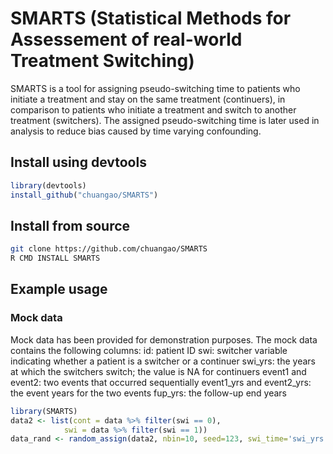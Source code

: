 SMARTS (Statistical Methods for Assessement of real-world Treatment
Switching)
================

<!-- README.md is generated from README.Rmd. Please edit that file -->

SMARTS is a tool for assigning pseudo-switching time to patients who
initiate a treatment and stay on the same treatment (continuers), in
comparison to patients who initiate a treatment and switch to another
treatment (switchers). The assigned pseudo-switching time is later used
in analysis to reduce bias caused by time varying confounding.

## Install using devtools

``` r
library(devtools)
install_github("chuangao/SMARTS")
```

## Install from source

``` bash
git clone https://github.com/chuangao/SMARTS
R CMD INSTALL SMARTS
```

## Example usage
### Mock data
Mock data has been provided for demonstration purposes. The mock data contains the following columns:
id: patient ID
swi: switcher variable indicating whether a patient is a switcher or a continuer
swi_yrs: the years at which the switchers switch; the value is NA for continuers
event1 and event2: two events that occurred sequentially
event1_yrs and event2_yrs: the event years for the two events
fup_yrs: the follow-up end years

``` r
library(SMARTS)
data2 <- list(cont = data %>% filter(swi == 0),
            swi = data %>% filter(swi == 1))
data_rand <- random_assign(data2, nbin=10, seed=123, swi_time='swi_yrs', cens_time = 'fup_yrs')
```
